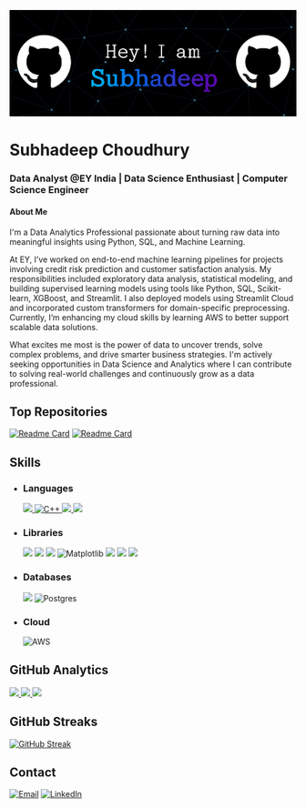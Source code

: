 ![](https://github.com/PhantomOrion2000/PhantomOrion2000/blob/main/github_subhadeep.png)
# Subhadeep Choudhury
### Data Analyst @EY India | Data Science Enthusiast | Computer Science Engineer 

#### About Me

I'm a Data Analytics Professional passionate about turning raw data into meaningful insights using Python, SQL, and Machine Learning.

At EY, I’ve worked on end-to-end machine learning pipelines for projects involving credit risk prediction and customer satisfaction analysis. My responsibilities included exploratory data analysis, statistical modeling, and building supervised learning models using tools like Python, SQL, Scikit-learn, XGBoost, and Streamlit. I also deployed models using Streamlit Cloud and incorporated custom transformers for domain-specific preprocessing. Currently, I’m enhancing my cloud skills by learning AWS to better support scalable data solutions.

What excites me most is the power of data to uncover trends, solve complex problems, and drive smarter business strategies. I'm actively seeking opportunities in Data Science and Analytics where I can contribute to solving real-world challenges and continuously grow as a data professional.

## Top Repositories
[![Readme Card](https://github-readme-stats.vercel.app/api/pin/?username=PhantomOrion2000&theme=dark&hide_border=true&repo=AWS_Sagemaker-Flight_Price_Prediction)](https://github.com/PhantomOrion2000/AWS_Sagemaker-Flight_Price_Prediction) [![Readme Card](https://github-readme-stats.vercel.app/api/pin/?username=PhantomOrion2000&theme=dark&hide_border=true&repo=Youtube-Comment-Analysis)](https://github.com/PhantomOrion2000/Youtube-Comment-Analysis)

## Skills
- ### Languages
  [![](https://img.shields.io/badge/C-00599C?style=for-the-badge&logo=c&logoColor=white) 	![C++](https://img.shields.io/badge/c++-%2300599C.svg?style=for-the-badge&logo=c%2B%2B&logoColor=white) ![](https://img.shields.io/badge/Python-FFD43B?style=for-the-badge&logo=python&logoColor=blue) ![](https://img.shields.io/badge/Markdown-000000?style=for-the-badge&logo=markdown&logoColor=white)](https://github.com/SUKHMAN-SINGH-1612) 
- ### Libraries
  ![](https://img.shields.io/badge/Jupyter-F37626.svg?&style=for-the-badge&logo=Jupyter&logoColor=whit) ![](https://img.shields.io/badge/Numpy-777BB4?style=for-the-badge&logo=numpy&logoColor=white) ![](	https://img.shields.io/badge/Pandas-2C2D72?style=for-the-badge&logo=pandas&logoColor=white) ![Matplotlib](https://img.shields.io/badge/Matplotlib-%23ffffff.svg?style=for-the-badge&logo=Matplotlib&logoColor=black) ![](https://img.shields.io/badge/scikit_learn-F7931E?style=for-the-badge&logo=scikit-learn&logoColor=white) ![](https://img.shields.io/badge/SciPy-654FF0?style=for-the-badge&logo=SciPy&logoColor=white) ![](https://img.shields.io/badge/Streamlit-FF4B4B?style=for-the-badge&logo=Streamlit&logoColor=white) 
- ### Databases
  ![](https://img.shields.io/badge/MySQL-005C84?style=for-the-badge&logo=mysql&logoColor=white) ![Postgres](https://img.shields.io/badge/postgres-%23316192.svg?style=for-the-badge&logo=postgresql&logoColor=white)
- ### Cloud
    ![AWS](https://img.shields.io/badge/AWS-%23FF9900.svg?style=for-the-badge&logo=amazon-aws&logoColor=white)

## GitHub Analytics
[<img height="180em" src="https://github-readme-stats-eight-theta.vercel.app/api?username=PhantomOrion2000&show_icons=true&theme=dark&hide_border=true&include_all_commits=true&count_private=true"/> <img height="180em" src="https://github-readme-stats.vercel.app/api/top-langs/?username=PhantomOrion2000&layout=compact&theme=dark&hide_border=true"/> ![](http://github-profile-summary-cards.vercel.app/api/cards/productive-time?username=PhantomOrion2000&show_icons=true&theme=dark&utcOffset=8)](https://github.com/PhantomOrion2000)
## GitHub Streaks
[![GitHub Streak](https://streak-stats.demolab.com?user=PhantomOrion2000&theme=dark&hide_border=true)](https://git.io/streak-stats)

## Contact
[![Email](https://img.shields.io/badge/Gmail-D14836?style=for-the-badge&logo=gmail&logoColor=white)](mailto:subhac4102000@gmail.com) [![LinkedIn](https://img.shields.io/badge/LinkedIn-0077B5?style=for-the-badge&logo=linkedin&logoColor=white)](https://www.linkedin.com/in/subhadeep-choudhury-34a1bb232/)

<!---
PhantomOrion2000/PhantomOrion2000 is a ✨ special ✨ repository because its `README.md` (this file) appears on your GitHub profile.
You can click the Preview link to take a look at your changes.
--->
